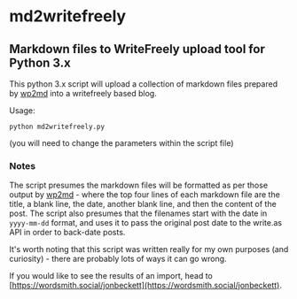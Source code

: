 # md2writefreely

## Markdown files to WriteFreely upload tool for Python 3.x

This python 3.x script will upload a collection of markdown files prepared by [wp2md](https://github.com/jonbeckett/wp2md) into a writefreely based blog.

Usage:

`python md2writefreely.py`

(you will need to change the parameters within the script file)


### Notes

The script presumes the markdown files will be formatted as per those output by [wp2md](https://github.com/jonbeckett/wp2md) - where the top four lines of each markdown file are the title, a blank line, the date, another blank line, and then the content of the post. The script also presumes that the filenames start with the date in `yyyy-mm-dd` format, and uses it to pass the original post date to the write.as API in order to back-date posts.

It's worth noting that this script was written really for my own purposes (and curiosity) - there are probably lots of ways it can go wrong.

If you would like to see the results of an import, head to [https://wordsmith.social/jonbeckett](https://wordsmith.social/jonbeckett).
